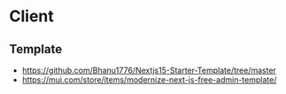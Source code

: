 # Client

## Template

- https://github.com/Bhanu1776/Nextjs15-Starter-Template/tree/master
- https://mui.com/store/items/modernize-next-js-free-admin-template/
